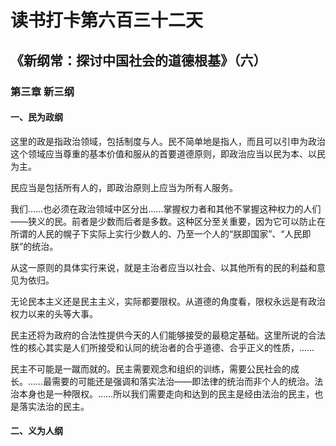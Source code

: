# 读书打卡第六百三十二天
## 《新纲常：探讨中国社会的道德根基》（六）
### 第三章 新三纲

#### 一、民为政纲

这里的政是指政治领域，包括制度与人。民不简单地是指人，而且可以引申为政治这个领域应当尊重的基本价值和服从的首要道德原则，即政治应当以民为本、以民为主。

民应当是包括所有人的，即政治原则上应当为所有人服务。

我们……也必须在政治领域中区分出……掌握权力者和其他不掌握这种权力的人们——狭义的民。前者是少数而后者是多数。这种区分至关重要，因为它可以防止在所谓的人民的幌子下实际上实行少数人的、乃至一个人的“朕即国家”、“人民即朕”的统治。

从这一原则的具体实行来说，就是主治者应当以社会、以其他所有的民的利益和意见为依归。

无论民本主义还是民主主义，实际都要限权。从道德的角度看，限权永远是有政治权力以来的头等大事。

民主还将为政府的合法性提供今天的人们能够接受的最稳定基础。这里所说的合法性的核心其实是人们所接受和认同的统治者的合乎道德、合乎正义的性质，……

民主不可能是一蹴而就的。民主需要观念和组织的训练，需要公民社会的成长。……最需要的可能还是强调和落实法治——即法律的统治而非个人的统治。法治本身也是一种限权。……所以我们需要走向和达到的民主是经由法治的民主，也是落实法治的民主。

#### 二、义为人纲